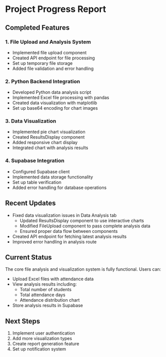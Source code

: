 # Project Progress Report

## Completed Features

### 1. File Upload and Analysis System
- Implemented file upload component
- Created API endpoint for file processing
- Set up temporary file storage
- Added file validation and error handling

### 2. Python Backend Integration
- Developed Python data analysis script
- Implemented Excel file processing with pandas
- Created data visualization with matplotlib
- Set up base64 encoding for chart images

### 3. Data Visualization
- Implemented pie chart visualization
- Created ResultsDisplay component
- Added responsive chart display
- Integrated chart with analysis results

### 4. Supabase Integration
- Configured Supabase client
- Implemented data storage functionality
- Set up table verification
- Added error handling for database operations

## Recent Updates
- Fixed data visualization issues in Data Analysis tab
  - Updated ResultsDisplay component to use interactive charts
  - Modified FileUpload component to pass complete analysis data
  - Ensured proper data flow between components
- Created API endpoint for fetching latest analysis results
- Improved error handling in analysis route

## Current Status
The core file analysis and visualization system is fully functional. Users can:
- Upload Excel files with attendance data
- View analysis results including:
  - Total number of students
  - Total attendance days
  - Attendance distribution chart
- Store analysis results in Supabase

## Next Steps
1. Implement user authentication
2. Add more visualization types
3. Create report generation feature
4. Set up notification system
